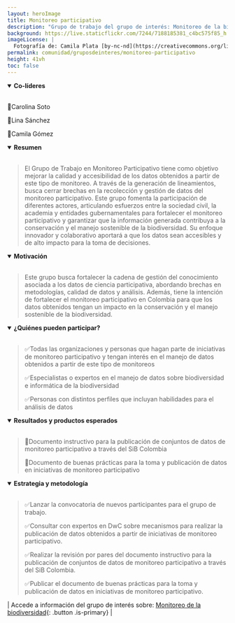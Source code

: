 ```yaml
---
layout: heroImage
title: Monitoreo participativo
description: "Grupo de trabajo del grupo de interés: Monitoreo de la biodiversidad"
background: https://live.staticflickr.com/7244/7188185381_c4bc575f85_h.jpg
imageLicense: |
  Fotografía de: Camila Plata [by-nc-nd](https://creativecommons.org/licenses/by-nc-nd/2.0/)  vía [Flickr](https://www.flickr.com/photos/camisilver/7188185381/) 
permalink: comunidad/gruposdeinteres/monitoreo-participativo
height: 41vh
toc: false
---
```


<details id="colíderes" open>
    <summary markdown="span"><b>Co-líderes</b></summary>
<br>

<p>🔹Carolina Soto</p>
<p>🔹Lina Sánchez</p>
<p>🔹Camila Gómez</p>
</details>


<details id="resumen" open>
    <summary markdown="span"><b>Resumen</b></summary>
<br>

<blockquote>
<p>El Grupo de Trabajo en Monitoreo Participativo tiene como objetivo mejorar la calidad y accesibilidad de los datos obtenidos a partir de este tipo de monitoreo. A través de la generación de lineamientos, busca cerrar brechas en la recolección y gestión de datos del monitoreo participativo. Este grupo fomenta la participación de diferentes actores, articulando esfuerzos entre la sociedad civil, la academia y entidades gubernamentales para fortalecer el monitoreo participativo y garantizar que la información generada contribuya a la conservación y el manejo sostenible de la biodiversidad. Su enfoque innovador y colaborativo aportará a que los datos sean accesibles y de alto impacto para la toma de decisiones.</p>
</blockquote>

</details>


<details id="motivación" open>
    <summary markdown="span"><b>Motivación</b></summary>
<br>

<blockquote>
<p>Este grupo busca fortalecer la cadena de gestión del conocimiento asociada a los datos de ciencia participativa, abordando brechas en metodologías, calidad de datos y análisis. Además, tiene la intención de fortalecer el monitoreo participativo en Colombia para que los datos obtenidos tengan un impacto en la conservación y el manejo sostenible de la biodiversidad.</p>
</blockquote>

</details>


<details id="participación" open>
    <summary markdown="span"><b>¿Quiénes pueden participar?</b></summary>
<br>

<blockquote>
<p>✅Todas las organizaciones y personas que hagan parte de iniciativas de monitoreo participativo y tengan interés en el manejo de datos obtenidos a partir de este tipo de monitoreos</p>
<p>✅Especialistas o expertos en el manejo de datos sobre biodiversidad e informática de la biodiversidad</p>
<p>✅Personas con distintos perfiles que incluyan habilidades para el análisis de datos</p>
</blockquote>

</details>


<details id="resultados" open>
    <summary markdown="span"><b>Resultados y productos esperados</b></summary>
<br>

<blockquote>
<p>🔹Documento instructivo para la publicación de conjuntos de datos de monitoreo participativo a través del SiB Colombia</p>
<p>🔹Documento de buenas prácticas para la toma y publicación de datos en iniciativas de monitoreo participativo</p>
</blockquote>

</details>


<details id="estrategia" open>
    <summary markdown="span"><b>Estrategia y metodología</b></summary>
<br>

<blockquote>
<p>✅Lanzar la convocatoria de nuevos participantes para el grupo de trabajo.</p>
<p>✅Consultar con expertos en DwC sobre mecanismos para realizar la publicación de datos obtenidos a partir de iniciativas de monitoreo participativo.</p>
<p>✅Realizar la revisión por pares del documento instructivo para la publicación de conjuntos de datos de monitoreo participativo a través del SiB Colombia.</p>
<p>✅Publicar el documento de buenas prácticas para la toma y publicación de datos en iniciativas de monitoreo participativo.</p>
</blockquote>

</details>


| Accede a información del grupo de interés sobre: [Monitoreo de la biodiversidad](/comunidad/grupos/participar-grupos-de-interes){: .button .is-primary} |
